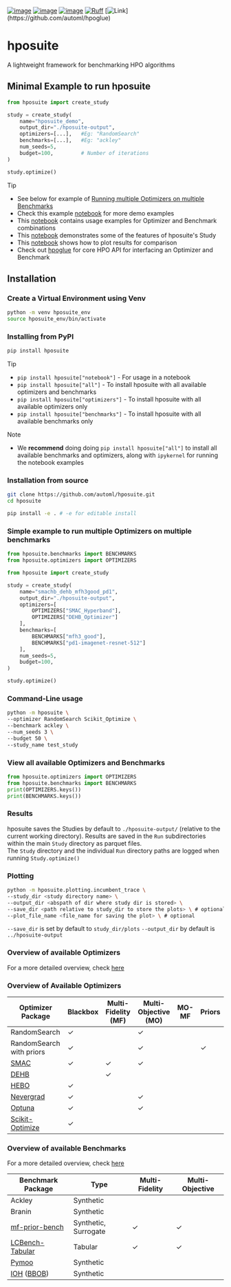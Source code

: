 [![image](https://img.shields.io/pypi/v/hposuite.svg)](https://pypi.python.org/pypi/hposuite)
[![image](https://img.shields.io/pypi/l/hposuite)](https://pypi.python.org/pypi/hposuite)
[![image](https://img.shields.io/pypi/pyversions/hposuite.svg)](https://pypi.python.org/pypi/hposuite)
[![Ruff](https://img.shields.io/endpoint?url=https://raw.githubusercontent.com/astral-sh/ruff/main/assets/badge/v2.json)](https://github.com/astral-sh/ruff)
[![Link](https://img.shields.io/badge/hpoglue-rgb(50,50,200))](https://github.com/automl/hpoglue)


# hposuite
A lightweight framework for benchmarking HPO algorithms

## Minimal Example to run hposuite

```python
from hposuite import create_study

study = create_study(
    name="hposuite_demo",
    output_dir="./hposuite-output",
    optimizers=[...],   #Eg: "RandomSearch"
    benchmarks=[...],   #Eg: "ackley"
    num_seeds=5,
    budget=100,         # Number of iterations
)

study.optimize()
```

> [!TIP]
> * See below for example of [Running multiple Optimizers on multiple Benchmarks](#Simple-example-to-run-multiple-Optimizers-on-multiple-benchmarks)
> * Check this example [notebook](examples/hposuite_demo.ipynb) for more demo examples
> * This [notebook](examples/opt_bench_usage_examples.ipynb) contains usage examples for Optimizer and Benchmark combinations
> * This [notebook](examples/study_usage_examples.ipynb) demonstrates some of the features of hposuite's Study
> * This [notebook](examples/plots_and_comparisons.ipynb) shows how to plot results for comparison
> * Check out [hpoglue](https://github.com/automl/hpoglue) for core HPO API for interfacing an Optimizer and Benchmark

## Installation

### Create a Virtual Environment using Venv
```bash
python -m venv hposuite_env
source hposuite_env/bin/activate
```
### Installing from PyPI

```bash
pip install hposuite
```

> [!TIP]
> * `pip install hposuite["notebook"]` - For usage in a notebook
> * `pip install hposuite["all"]` - To install hposuite with all available optimizers and benchmarks
> * `pip install hposuite["optimizers"]` - To install hposuite with all available optimizers only
> * `pip install hposuite["benchmarks"]` - To install hposuite with all available benchmarks only


> [!NOTE]
> * We **recommend** doing doing `pip install hposuite["all"]` to install all available benchmarks and optimizers, along with `ipykernel` for running the notebook examples

### Installation from source

```bash
git clone https://github.com/automl/hposuite.git
cd hposuite

pip install -e . # -e for editable install
```


### Simple example to run multiple Optimizers on multiple benchmarks

```python
from hposuite.benchmarks import BENCHMARKS
from hposuite.optimizers import OPTIMIZERS

from hposuite import create_study

study = create_study(
    name="smachb_dehb_mfh3good_pd1",
    output_dir="./hposuite-output",
    optimizers=[
        OPTIMIZERS["SMAC_Hyperband"],
        OPTIMIZERS["DEHB_Optimizer"]
    ],
    benchmarks=[
        BENCHMARKS["mfh3_good"],
        BENCHMARKS["pd1-imagenet-resnet-512"]
    ],
    num_seeds=5,
    budget=100,
)

study.optimize()

```

### Command-Line usage

```bash
python -m hposuite \
--optimizer RandomSearch Scikit_Optimize \
--benchmark ackley \
--num_seeds 3 \
--budget 50 \
--study_name test_study
```

### View all available Optimizers and Benchmarks


```python 
from hposuite.optimizers import OPTIMIZERS
from hposuite.benchmarks import BENCHMARKS
print(OPTIMIZERS.keys())
print(BENCHMARKS.keys())
```



### Results

hposuite saves the Studies by default to `./hposuite-output/` (relative to the current working directory).
Results are saved in the `Run` subdirectories within the main `Study` directory as parquet files. \
The `Study` directory and the individual `Run` directory paths are logged when running `Study.optimize()`

### Plotting

```bash
python -m hposuite.plotting.incumbent_trace \
--study_dir <study directory name> \
--output_dir <abspath of dir where study dir is stored> \
--save_dir <path relative to study_dir to store the plots> \ # optional
--plot_file_name <file_name for saving the plot> \ # optional
```

`--save_dir` is set by default to `study_dir/plots`
`--output_dir` by default is `../hposuite-output`



### Overview of available Optimizers

For a more detailed overview, check [here](https://github.com/automl/hposuite/blob/main/hposuite/optimizers/readme_docs/)

### Overview of Available Optimizers  

| Optimizer Package                                                     | Blackbox | Multi-Fidelity (MF) | Multi-Objective (MO) | MO-MF | Priors |
|-----------------------------------------------------------------------|----------|---------------------|----------------------|-------|--------|
| RandomSearch                                                          | ✓        |                     | ✓                    |       |        |
| RandomSearch with priors                                              | ✓        |                     | ✓                    |       | ✓      |
| [SMAC](https://github.com/automl/SMAC3)                               | ✓        | ✓                   | ✓                    |       |        |
| [DEHB](https://github.com/automl/DEHB)                                |          | ✓                   |                      |       |        |
| [HEBO](https://github.com/huawei-noah/HEBO)                           | ✓        |                     |                      |       |        |
| [Nevergrad](https://github.com/facebookresearch/nevergrad)            | ✓        |                     | ✓                    |       |        |
| [Optuna](https://github.com/optuna/optuna)                            | ✓        |                     | ✓                    |       |        |
| [Scikit-Optimize](https://github.com/scikit-optimize/scikit-optimize) | ✓        |                     |                      |       |        |






### Overview of available Benchmarks

For a more detailed overview, check [here](https://github.com/automl/hposuite/blob/main/hposuite/benchmarks/README.md)

| Benchmark Package                            | Type       | Multi-Fidelity | Multi-Objective |
|------------------|------------|----|----|
| Ackley                                      | Synthetic |    |    |
| Branin                                     | Synthetic |    |    |
| [mf-prior-bench](https://github.com/automl/mf-prior-bench)           | Synthetic, Surrogate  | ✓  |  ✓  | 
| [LCBench-Tabular](https://github.com/automl/LCBench)              | Tabular    | ✓  | ✓  |
| [Pymoo](https://pymoo.org/)         | Synthetic     |      |     | 
| [IOH](https://iohprofiler.github.io/) ([BBOB](https://numbbo.github.io/coco/testsuites/bbob))                | Synthetic  |    |    | 

